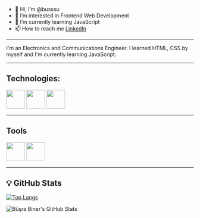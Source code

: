 - 👋 Hi, I’m @busssu
- 👀 I’m interested in Frontend Web Development
- 🌱 I’m currently learning JavaScript
- 📫 How to reach me [LinkedIn](https://www.linkedin.com/in/busrabiner/)

---

I'm an Electronics and Communications Engineer. I learned HTML, CSS by myself and I'm currently learning JavaScript.

---

## Technologies:

<img src="https://cdn.iconscout.com/icon/free/png-256/html5-40-1175193.png" width ="50px" height="50px"/> <img src="https://upload.wikimedia.org/wikipedia/commons/thumb/6/62/CSS3_logo.svg/240px-CSS3_logo.svg.png" width ="50px" height="50px"/> <img src="https://upload.wikimedia.org/wikipedia/commons/thumb/9/99/Unofficial_JavaScript_logo_2.svg/1024px-Unofficial_JavaScript_logo_2.svg.png" width ="50px" height="50px"/> 

---

## Tools

<img src="https://cdn.icon-icons.com/icons2/2107/PNG/512/file_type_vscode_icon_130084.png" width ="50px" height="50px"/> <img src="https://phabricator.kde.org/file/data/zjjgszffe4qakwnexvpc/PHID-FILE-t5xerghky226iprmvfxj/preview-Sublime_New_Icon.png" width="50px" height="50px"/>

---

## 💡 GitHub Stats

[![Top Langs](https://github-readme-stats.vercel.app/api/top-langs/?username=busssu&layout=compact)](https://github.com/busssu/github-readme-stats)



![Büşra Biner's GitHub Stats](https://github-readme-stats.vercel.app/api?username=busssu&show_icons=true&theme=radical)


<!---
busssu/busssu is a ✨ special ✨ repository because its `README.md` (this file) appears on your GitHub profile.
You can click the Preview link to take a look at your changes.
--->
